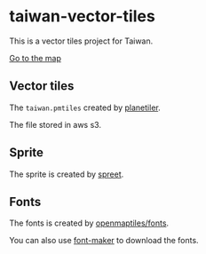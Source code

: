# taiwan-vector-tiles

This is a vector tiles project for Taiwan.

[Go to the map](https://thethingteam.github.io/taiwan-vector-tiles/)

## Vector tiles

The `taiwan.pmtiles` created by [planetiler](https://github.com/onthegomap/planetiler).

The file stored in aws s3.

## Sprite

The sprite is created by [spreet](https://github.com/flother/spreet).

## Fonts

The fonts is created by [openmaptiles/fonts](https://github.com/openmaptiles/fonts).

You can also use [font-maker](https://maplibre.org/font-maker/) to download the fonts.
